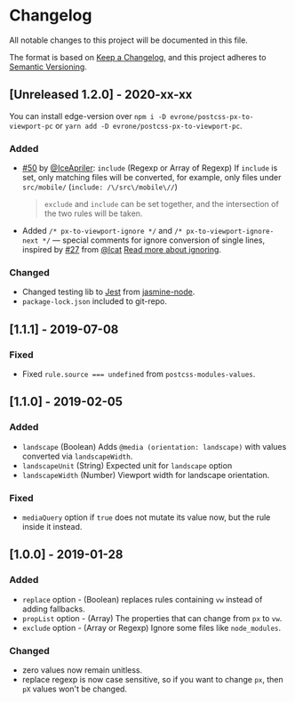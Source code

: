 # Changelog
All notable changes to this project will be documented in this file.

The format is based on [Keep a Changelog](https://keepachangelog.com/en/1.0.0/),
and this project adheres to [Semantic Versioning](https://semver.org/spec/v2.0.0.html).

## [Unreleased 1.2.0] - 2020-xx-xx

You can install edge-version over
`npm i -D evrone/postcss-px-to-viewport-pc` or `yarn add -D evrone/postcss-px-to-viewport-pc`.

### Added
- [#50](https://github.com/evrone/postcss-px-to-viewport-pc/pull/50) by [@IceApriler](https://github.com/IceApriler):
  `include` (Regexp or Array of Regexp) If `include` is set, only matching files will be converted,
  for example, only files under `src/mobile/` (`include: /\/src\/mobile\//`)
  > `exclude` and `include` can be set together, and the intersection of the two rules will be taken.
- Added `/* px-to-viewport-ignore */` and `/* px-to-viewport-ignore-next */` — special comments
  for ignore conversion of single lines, inspired by
  [#27](https://github.com/evrone/postcss-px-to-viewport-pc/pull/27) from [@lcat](https://github.com/lcat)
  [Read more about ignoring](https://github.com/evrone/postcss-px-to-viewport-pc#ignoring).

### Changed
- Changed testing lib to [Jest](https://github.com/facebook/jest)
  from [jasmine-node](https://github.com/mhevery/jasmine-node).
- `package-lock.json` included to git-repo.

## [1.1.1] - 2019-07-08

### Fixed
- Fixed `rule.source === undefined` from `postcss-modules-values`.

## [1.1.0] - 2019-02-05

### Added
- `landscape` (Boolean) Adds `@media (orientation: landscape)` with values converted via `landscapeWidth`.
- `landscapeUnit` (String) Expected unit for `landscape` option
- `landscapeWidth` (Number) Viewport width for landscape orientation.

### Fixed
- `mediaQuery` option if `true` does not mutate its value now, but the rule inside it instead.

## [1.0.0] - 2019-01-28

### Added
- `replace` option - (Boolean) replaces rules containing `vw` instead of adding fallbacks.
- `propList` option - (Array) The properties that can change from `px` to `vw`.
- `exclude` option - (Array or Regexp) Ignore some files like `node_modules`.

### Changed
- zero values now remain unitless.
- replace regexp is now case sensitive, so if you want to change `px`, then `pX` values won't be changed.
